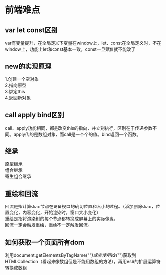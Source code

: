 # 前端难点
## var let const区别  
var有变量提升，在全局定义下变量在window上，let、const在全局定义时，不在window上，功能上let和const基本一致，const一旦赋值就不能改了 

## new的实现原理  
1.创建一个空对象  
2.指向原型  
3.绑定this  
4.返回新对象

## call apply bind区别  
call、apply功能相同，都是改变this的指向，并立刻执行，区别在于传递参数不同。apply传的是数组对象，而call是一个个的值。bind返回一个函数。

## 继承  
原型继承  
组合继承  
寄生组合继承

## 重绘和回流
回流是指计算dom节点在设备视口的确切位置和大小的过程。（添加删除dom，位置变化，内容变化，开始渲染时，窗口大小变化）  
重绘是指将渲染树的每个节点都转换成屏幕上的实际像素。  
回流一定会触发重绘，重绘不一定触发回流。  

## 如何获取一个页面所有dom
利用document.getElementsByTagName("*")或者使用$$("*")获取到HTMLCollection（看起来像数组但是不能用数组的方法），再用es6的扩展运算符转换成数组
